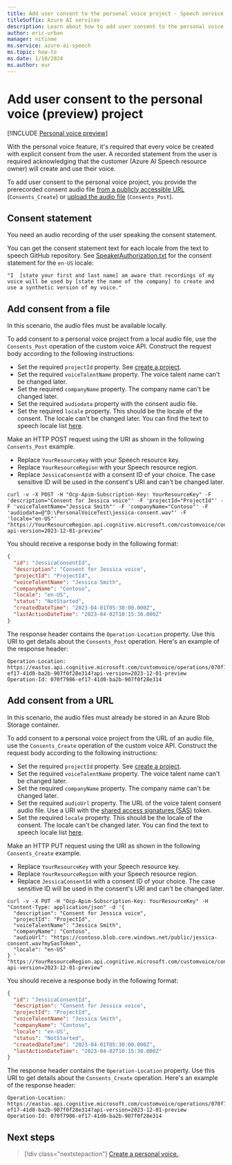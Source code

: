 ```yaml
---
title: Add user consent to the personal voice project - Speech service
titleSuffix: Azure AI services
description: Learn about how to add user consent to the personal voice project. 
author: eric-urban
manager: nitinme
ms.service: azure-ai-speech
ms.topic: how-to
ms.date: 1/10/2024
ms.author: eur
---
```


# Add user consent to the personal voice (preview) project

[!INCLUDE [Personal voice preview](./includes/previews/preview-personal-voice.md)]

With the personal voice feature, it's required that every voice be created with explicit consent from the user. A recorded statement from the user is required acknowledging that the customer (Azure AI Speech resource owner) will create and use their voice.

To add user consent to the personal voice project, you provide the prerecorded consent audio file [from a publicly accessible URL](#add-consent-from-a-url) (`Consents_Create`) or [upload the audio file](#add-consent-from-a-file) (`Consents_Post`).  

## Consent statement

You need an audio recording of the user speaking the consent statement.

You can get the consent statement text for each locale from the text to speech GitHub repository. See [SpeakerAuthorization.txt](https://github.com/Azure-Samples/Cognitive-Speech-TTS/blob/master/CustomVoice/script/English%20(United%20States)_en-US/SpeakerAuthorization.txt) for the consent statement for the `en-US` locale:

```
"I  [state your first and last name] am aware that recordings of my voice will be used by [state the name of the company] to create and use a synthetic version of my voice."
```

## Add consent from a file

In this scenario, the audio files must be available locally. 

To add consent to a personal voice project from a local audio file, use the `Consents_Post` operation of the custom voice API. Construct the request body according to the following instructions:

- Set the required `projectId` property. See [create a project](./personal-voice-create-project.md).
- Set the required `voiceTalentName` property. The voice talent name can't be changed later.
- Set the required `companyName` property. The company name can't be changed later.
- Set the required `audiodata` property with the consent audio file. 
- Set the required `locale` property. This should be the locale of the consent. The locale can't be changed later. You can find the text to speech locale list [here](/azure/ai-services/speech-service/language-support?tabs=tts).

Make an HTTP POST request using the URI as shown in the following `Consents_Post` example. 
- Replace `YourResourceKey` with your Speech resource key.
- Replace `YourResourceRegion` with your Speech resource region.
- Replace `JessicaConsentId` with a consent ID of your choice. The case sensitive ID will be used in the consent's URI and can't be changed later. 

```azurecli-interactive
curl -v -X POST -H "Ocp-Apim-Subscription-Key: YourResourceKey" -F 'description="Consent for Jessica voice"' -F 'projectId="ProjectId"' -F 'voiceTalentName="Jessica Smith"' -F 'companyName="Contoso"' -F 'audiodata=@"D:\PersonalVoiceTest\jessica-consent.wav"' -F 'locale="en-US"' "https://YourResourceRegion.api.cognitive.microsoft.com/customvoice/consents/JessicaConsentId?api-version=2023-12-01-preview"
```

You should receive a response body in the following format:

```json
{
  "id": "JessicaConsentId",
  "description": "Consent for Jessica voice",
  "projectId": "ProjectId",
  "voiceTalentName": "Jessica Smith",
  "companyName": "Contoso",
  "locale": "en-US",
  "status": "NotStarted",
  "createdDateTime": "2023-04-01T05:30:00.000Z",
  "lastActionDateTime": "2023-04-02T10:15:30.000Z"
}
```

The response header contains the `Operation-Location` property. Use this URI to get details about the `Consents_Post` operation. Here's an example of the response header:

```HTTP 201
Operation-Location: https://eastus.api.cognitive.microsoft.com/customvoice/operations/070f7986-ef17-41d0-ba2b-907f0f28e314?api-version=2023-12-01-preview
Operation-Id: 070f7986-ef17-41d0-ba2b-907f0f28e314
```

## Add consent from a URL

In this scenario, the audio files must already be stored in an Azure Blob Storage container. 

To add consent to a personal voice project from the URL of an audio file, use the `Consents_Create` operation of the custom voice API. Construct the request body according to the following instructions:

- Set the required `projectId` property. See [create a project](./personal-voice-create-project.md).
- Set the required `voiceTalentName` property. The voice talent name can't be changed later.
- Set the required `companyName` property. The company name can't be changed later.
- Set the required `audioUrl` property. The URL of the voice talent consent audio file. Use a URI with the [shared access signatures (SAS)](/azure/storage/common/storage-sas-overview) token.
- Set the required `locale` property. This should be the locale of the consent. The locale can't be changed later. You can find the text to speech locale list [here](/azure/ai-services/speech-service/language-support?tabs=tts).

Make an HTTP PUT request using the URI as shown in the following `Consents_Create` example. 
- Replace `YourResourceKey` with your Speech resource key.
- Replace `YourResourceRegion` with your Speech resource region.
- Replace `JessicaConsentId` with a consent ID of your choice. The case sensitive ID will be used in the consent's URI and can't be changed later. 

```azurecli-interactive
curl -v -X PUT -H "Ocp-Apim-Subscription-Key: YourResourceKey" -H "Content-Type: application/json" -d '{
  "description": "Consent for Jessica voice",
  "projectId": "ProjectId",
  "voiceTalentName": "Jessica Smith",
  "companyName": "Contoso",
  "audioUrl": "https://contoso.blob.core.windows.net/public/jessica-consent.wav?mySasToken",
  "locale": "en-US"
} '  "https://YourResourceRegion.api.cognitive.microsoft.com/customvoice/consents/JessicaConsentId?api-version=2023-12-01-preview"
```

You should receive a response body in the following format:

```json
{
  "id": "JessicaConsentId",
  "description": "Consent for Jessica voice",
  "projectId": "ProjectId",
  "voiceTalentName": "Jessica Smith",
  "companyName": "Contoso",
  "locale": "en-US",
  "status": "NotStarted",
  "createdDateTime": "2023-04-01T05:30:00.000Z",
  "lastActionDateTime": "2023-04-02T10:15:30.000Z"
}
```

The response header contains the `Operation-Location` property. Use this URI to get details about the `Consents_Create` operation. Here's an example of the response header:

```HTTP 201
Operation-Location: https://eastus.api.cognitive.microsoft.com/customvoice/operations/070f7986-ef17-41d0-ba2b-907f0f28e314?api-version=2023-12-01-preview
Operation-Id: 070f7986-ef17-41d0-ba2b-907f0f28e314
```

## Next steps

> [!div class="nextstepaction"]
> [Create a personal voice.](./personal-voice-create-voice.md).
